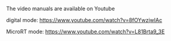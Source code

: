 The video manuals are available on Youtube

digital mode: https://www.youtube.com/watch?v=8fOYwzjwIAc

MicroRT mode: https://www.youtube.com/watch?v=L81Brta9_3E

